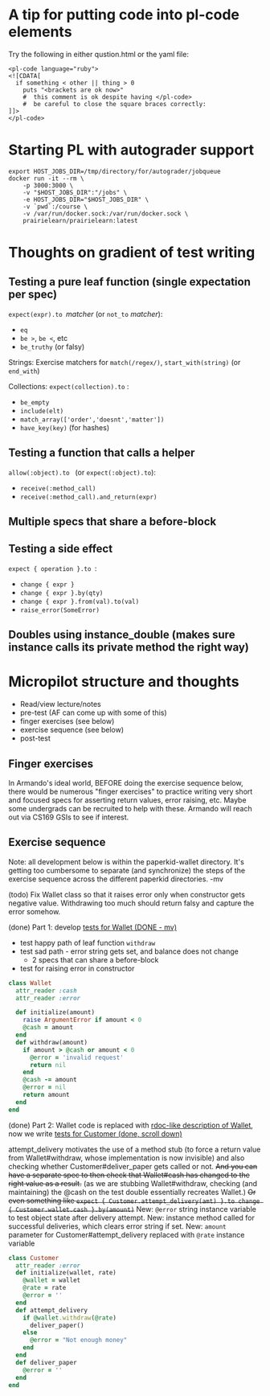 # A tip for putting code into pl-code elements

Try the following in either qustion.html or the yaml file:

```
<pl-code language="ruby">
<![CDATA[
  if something < other || thing > 0
    puts "<brackets are ok now>"
    #  this comment is ok despite having </pl-code>
    #  be careful to close the square braces correctly:
]]>
</pl-code>
```



# Starting PL with autograder support

```
export HOST_JOBS_DIR=/tmp/directory/for/autograder/jobqueue
docker run -it --rm \
    -p 3000:3000 \
    -v "$HOST_JOBS_DIR":"/jobs" \
    -e HOST_JOBS_DIR="$HOST_JOBS_DIR" \
    -v `pwd`:/course \
    -v /var/run/docker.sock:/var/run/docker.sock \
    prairielearn/prairielearn:latest
```
# Thoughts on gradient of test writing

## Testing a pure leaf function (single expectation per spec)

`expect(expr).to `_matcher_  (or `not_to` _matcher_):
* `eq`
* `be >`, `be <`, etc
* `be_truthy` (or falsy)

Strings: Exercise matchers for `match(/regex/)`, `start_with(string)` (or
`end_with`)

Collections: `expect(collection).to` :
*  `be_empty`
* `include(elt)`
* `match_array(['order','doesnt','matter'])`
* `have_key(key)` (for hashes)

## Testing a function that calls a helper

`allow(:object).to ` (or `expect(:object).to`):
* `receive(:method_call)`
* `receive(:method_call).and_return(expr)`

## Multiple specs that share a before-block

## Testing a side effect

`expect { operation }.to `:
* `change { expr }`
* `change { expr }.by(qty)`
* `change { expr }.from(val).to(val)`
* `raise_error(SomeError)`

## Doubles using instance_double (makes sure instance calls its private method the right way)


# Micropilot structure and thoughts

- Read/view lecture/notes
- pre-test (AF can come up with some of this)
- finger exercises (see below)
- exercise sequence (see below)
- post-test 

## Finger exercises

In Armando's ideal world, BEFORE doing the exercise sequence below,
there would be numerous "finger exercises" to practice writing very
short and focused specs for asserting return values, error raising,
etc.  Maybe some undergrads can be recruited to help with these.
Armando will reach out via CS169 GSIs to see if interest.

## Exercise sequence

Note: all development below is within the paperkid-wallet directory. It's getting too cumbersome to separate (and synchronize) the steps of the exercise sequence across the different paperkid directories. -mv 

(todo) Fix Wallet class so that it raises error only when constructor gets
negative value. Withdrawing too much should return falsy and capture the error somehow.

(done) Part 1:  develop [tests for Wallet (DONE - mv)](https://github.com/ace-lab/pl-ucb-rspec-fpp-research/blob/main/questions/pl-faded-parsons-examples/paperkid/paperkid-wallet/app/spec/funcs_spec.rb)

- test happy path of leaf function `withdraw`
- test sad path - error string gets set, and balance does not change 
   - 2 specs that can share a before-block
- test for raising error in constructor


```ruby
class Wallet
  attr_reader :cash
  attr_reader :error

  def initialize(amount)
    raise ArgumentError if amount < 0
    @cash = amount
  end
  def withdraw(amount)
    if amount > @cash or amount < 0 
      @error = 'invalid request'
      return nil
    end
    @cash -= amount
    @error = nil
    return amount
  end
end
```

(done) Part 2: Wallet code is replaced with [rdoc-like description of Wallet](https://github.com/ace-lab/pl-ucb-rspec-fpp-research/blob/main/questions/pl-faded-parsons-examples/paperkid/paperkid-wallet/app/funcs.rb),
now we write [tests for Customer (done, scroll down)](https://github.com/ace-lab/pl-ucb-rspec-fpp-research/blob/main/questions/pl-faded-parsons-examples/paperkid/paperkid-wallet/app/spec/funcs_spec.rb)


attempt_delivery motivates the use of a method stub (to force a return value from
Wallet#withdraw, whose implementation is now invisible) and also checking whether
Customer#deliver_paper gets called or not.  ~~And you can have a separate spec to then
check that Wallet#cash has changed to the right value as a result.~~ (as we are stubbing
Wallet#withdraw, checking (and maintaining) the @cash on the test double essentially recreates Wallet.)
~~Or even something like
`expect { Customer.attempt_delivery(amt) }.to change { Customer.wallet.cash }.by(amount)`~~
New: `@error` string instance variable to test object state after delivery attempt.
New: instance method called for successful deliveries, which clears error string if set.
New: `amount` parameter for Customer#attempt_delivery replaced with `@rate` instance variable

```ruby
class Customer
  attr_reader :error
  def initialize(wallet, rate)
    @wallet = wallet
    @rate = rate
    @error = ''
  end
  def attempt_delivery
    if @wallet.withdraw(@rate)
      deliver_paper()
    else
      @error = "Not enough money"
    end
  end
  def deliver_paper
    @error = ''
  end
end
```

